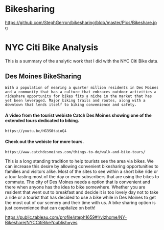 # Bikesharing

https://github.com/StephGerron/bikesharing/blob/master/Pics/Bikeshare.jpg

# NYC Citi Bike Analysis 
This is a summary of the analytic work that I did with the NYC Citi Bike data.


## Des Moines BikeSharing

    With a population of nearing a quarter million residents in Des Moines and a community that has a culture that embraces outdoor activities a rideshare opportunity for bikes fits a niche in the market that has yet been leveraged. Major biking trails and routes, along with a downtown that lends itself to biking convenience and safety. 

#### A video from the tourist webiste Catch Des Moines showing one of the extended tours dedicated to biking.
    https://youtu.be/HG3S0taioQ4


#### Check out the webiste for more tours. 
    https://www.catchdesmoines.com/things-to-do/walk-and-bike-tours/


This is a long standing tradition to help tourists see the area via bikes. We can increase this desire by allowing convenient bikesharing opportunities to families and visitors alike. Most of the sites to see within a short bike ride or a tour lasting most of the day or even subscribers that are using the bikes to commute. The city of Des Moines needs a option that is convenient and there when anyone has the idea to bike somewhere. Whether you are resident that went out to breakfast and decide it is too lovely day not to take a ride or a tourist that has decided to use a bike while in Des Moines to get the most out of our scenery and their time with us. A bike sharing option is just convenience that can capitalize on both! 

https://public.tableau.com/profile/steph1659#!/vizhome/NY-Bikeshare/NYCCitiBike?publish=yes
